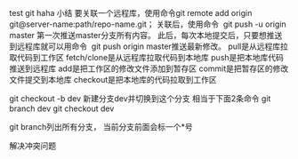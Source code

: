 test git haha 
小结
要关联一个远程库，使用命令git remote add origin git@server-name:path/repo-name.git；
关联后，使用命令  git push -u origin master 第一次推送master分支所有内容。
此后，每次本地提交后，只要想推送到远程库就可以用命令  git push origin master推送最新修改。
pull是从远程库拉取代码到工作区
fetch/clone是从远程库拉取代码到本地库
push是把本地库代码推送到远程库
add是把工作区的修改文件添加到暂存区
commit是把暂存区的修改文件提交到本地库
checkout是把本地库的代码拉取到工作区

git checkout -b dev  新建分支dev并切换到这个分支
相当于下面2条命令
git branch dev
git checkout dev

git branch列出所有分支， 当前分支前面会标一个*号

解决冲突问题
